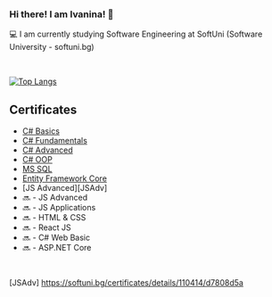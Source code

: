 ### Hi there! I am Ivanina! 👋

<!--
**ivaninastoyanova/ivaninastoyanova** is a ✨ _special_ ✨ repository because its `README.md` (this file) appears on your GitHub profile.

Here are some ideas to get you started:

- 🔭 I’m currently working on ...
- 🌱 I’m currently learning ...
- 👯 I’m looking to collaborate on ...
- 🤔 I’m looking for help with ...
- 💬 Ask me about ...
- 📫 How to reach me: ...
- 😄 Pronouns: ...
- ⚡ Fun fact: ...
-->

💻 I am currently studying Software Engineering at SoftUni (Software University - softuni.bg)

<br />

[![Top Langs](https://github-readme-stats.vercel.app/api/top-langs/?username=ivaninastoyanova&layout=compact)](https://github.com/ivaninastoyanova/github-readme-stats)

## Certificates
  
- [C# Basics][C#Basics]
- [C# Fundamentals][C#Fund]
- [C# Advanced][C#Adv]
- [C# OOP][C#OOP]
- [MS SQL][MSSQL]
- [Entity Framework Core][EfCore]
- [JS Advanced][JSAdv]
- 🔜 - JS Advanced
- 🔜 - JS Applications
- 🔜 - HTML & CSS
- 🔜 - React JS
- 🔜 - C# Web Basic
- 🔜 - ASP.NET Core

<br />

[C#Basics]: https://softuni.bg/certificates/details/77147/b2ee68dc
[C#Fund]: https://softuni.bg/certificates/details/86054/0a35f421
[C#Adv]: https://softuni.bg/certificates/details/90254/91aede5e
[C#OOP]: https://softuni.bg/certificates/details/95723/297fdc1e
[MSSQL]: https://softuni.bg/certificates/details/97833/8f850e18
[EfCore]: https://softuni.bg/certificates/details/102590/cc4244bb
[JSAdv]  https://softuni.bg/certificates/details/110414/d7808d5a





